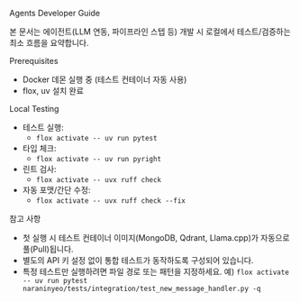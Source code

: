Agents Developer Guide

본 문서는 에이전트(LLM 연동, 파이프라인 스텝 등) 개발 시 로컬에서 테스트/검증하는 최소 흐름을 요약합니다.

Prerequisites
- Docker 데몬 실행 중 (테스트 컨테이너 자동 사용)
- flox, uv 설치 완료

Local Testing
- 테스트 실행:
  - `flox activate -- uv run pytest`
- 타입 체크:
  - `flox activate -- uv run pyright`
- 린트 검사:
  - `flox activate -- uvx ruff check`
- 자동 포맷/간단 수정:
  - `flox activate -- uvx ruff check --fix`

참고 사항
- 첫 실행 시 테스트 컨테이너 이미지(MongoDB, Qdrant, Llama.cpp)가 자동으로 풀(Pull)됩니다.
- 별도의 API 키 설정 없이 통합 테스트가 동작하도록 구성되어 있습니다.
- 특정 테스트만 실행하려면 파일 경로 또는 패턴을 지정하세요. 예) `flox activate -- uv run pytest naraninyeo/tests/integration/test_new_message_handler.py -q`
